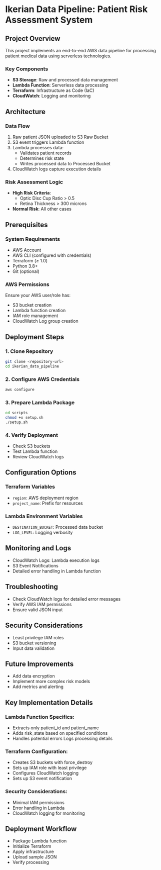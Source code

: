 # Ikerian Data Pipeline: Patient Risk Assessment System

## Project Overview
This project implements an end-to-end AWS data pipeline for processing patient medical data using serverless technologies.

### Key Components
- **S3 Storage**: Raw and processed data management
- **Lambda Function**: Serverless data processing
- **Terraform**: Infrastructure as Code (IaC)
- **CloudWatch**: Logging and monitoring

## Architecture

### Data Flow
1. Raw patient JSON uploaded to S3 Raw Bucket
2. S3 event triggers Lambda function
3. Lambda processes data:
   - Validates patient records
   - Determines risk state
   - Writes processed data to Processed Bucket
4. CloudWatch logs capture execution details

### Risk Assessment Logic
- **High Risk Criteria**:
  - Optic Disc Cup Ratio > 0.5
  - Retina Thickness > 300 microns
- **Normal Risk**: All other cases

## Prerequisites

### System Requirements
- AWS Account
- AWS CLI (configured with credentials)
- Terraform (≥ 1.0)
- Python 3.8+
- Git (optional)

### AWS Permissions
Ensure your AWS user/role has:
- S3 bucket creation
- Lambda function creation
- IAM role management
- CloudWatch Log group creation

## Deployment Steps

### 1. Clone Repository
```bash
git clone <repository-url>
cd ikerian_data_pipeline
```

### 2. Configure AWS Credentials
```bash
aws configure
```

### 3. Prepare Lambda Package
```bash
cd scripts
chmod +x setup.sh
./setup.sh
```

### 4. Verify Deployment
- Check S3 buckets
- Test Lambda function
- Review CloudWatch logs

## Configuration Options

### Terraform Variables
- `region`: AWS deployment region
- `project_name`: Prefix for resources

### Lambda Environment Variables
- `DESTINATION_BUCKET`: Processed data bucket
- `LOG_LEVEL`: Logging verbosity

## Monitoring and Logs
- CloudWatch Logs: Lambda execution logs
- S3 Event Notifications
- Detailed error handling in Lambda function

## Troubleshooting
- Check CloudWatch logs for detailed error messages
- Verify AWS IAM permissions
- Ensure valid JSON input

## Security Considerations
- Least privilege IAM roles
- S3 bucket versioning
- Input data validation

## Future Improvements
- Add data encryption
- Implement more complex risk models
- Add metrics and alerting

## Key Implementation Details

### Lambda Function Specifics:

- Extracts only patient_id and patient_name
- Adds risk_state based on specified conditions
- Handles potential errors
Logs processing details


### Terraform Configuration:

- Creates S3 buckets with force_destroy
- Sets up IAM role with least privilege
- Configures CloudWatch logging
- Sets up S3 event notification


### Security Considerations:

- Minimal IAM permissions
- Error handling in Lambda
- CloudWatch logging for monitoring



## Deployment Workflow

- Package Lambda function
- Initialize Terraform
- Apply infrastructure
- Upload sample JSON
- Verify processing
